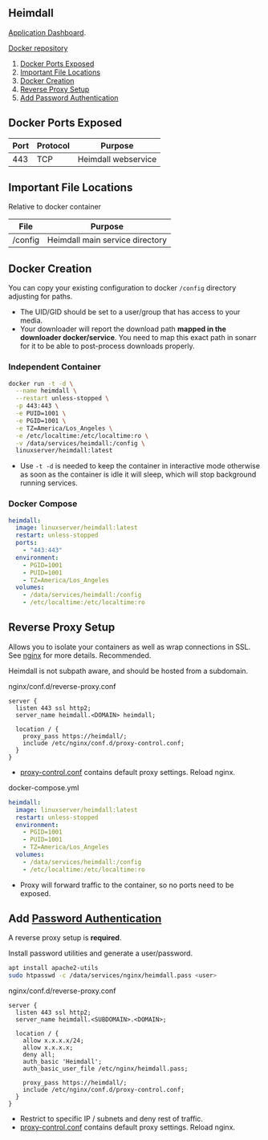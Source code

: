 Heimdall
--------
[Application Dashboard][1].

[Docker repository][2]

1. [Docker Ports Exposed](#docker-ports-exposed)
1. [Important File Locations](#important-file-locations)
1. [Docker Creation](#docker-creation)
1. [Reverse Proxy Setup](#reverse-proxy-setup)
1. [Add Password Authentication](#add-password-authentication)

Docker Ports Exposed
--------------------

| Port | Protocol | Purpose             |
|------|----------|---------------------|
| 443  | TCP      | Heimdall webservice |

Important File Locations
------------------------
Relative to docker container

| File       | Purpose                              |
|------------|--------------------------------------|
| /config    | Heimdall main service directory      |

Docker Creation
---------------
You can copy your existing configuration to docker `/config` directory
adjusting for paths.

* The UID/GID should be set to a user/group that has access to your media.
* Your downloader will report the download path **mapped in the downloader
  docker/service**. You need to map this exact path in sonarr for it to be able
  to post-process downloads properly.

### Independent Container
```bash
docker run -t -d \
  --name heimdall \
  --restart unless-stopped \
  -p 443:443 \
  -e PUID=1001 \
  -e PGID=1001 \
  -e TZ=America/Los_Angeles \
  -e /etc/localtime:/etc/localtime:ro \
  -v /data/services/heimdall:/config \
  linuxserver/heimdall:latest
```
* Use `-t -d` is needed to keep the container in interactive mode otherwise as
  soon as the container is idle it will sleep, which will stop background
  running services.

### Docker Compose
```yaml
heimdall:
  image: linuxserver/heimdall:latest
  restart: unless-stopped
  ports:
    - "443:443"
  environment:
    - PGID=1001
    - PUID=1001
    - TZ=America/Los_Angeles
  volumes:
    - /data/services/heimdall:/config
    - /etc/localtime:/etc/localtime:ro
```

Reverse Proxy Setup
-------------------
Allows you to isolate your containers as well as wrap connections in SSL. See
[nginx][ref2] for more details. Recommended.

Heimdall is not subpath aware, and should be hosted from a subdomain.

nginx/conf.d/reverse-proxy.conf
```nginx
server {
  listen 443 ssl http2;
  server_name heimdall.<DOMAIN> heimdall;

  location / {
    proxy_pass https://heimdall/;
    include /etc/nginx/conf.d/proxy-control.conf;
  }
}
```
* [proxy-control.conf][ref1] contains default proxy settings. Reload nginx.

docker-compose.yml
```yaml
heimdall:
  image: linuxserver/heimdall:latest
  restart: unless-stopped
  environment:
    - PGID=1001
    - PUID=1001
    - TZ=America/Los_Angeles
  volumes:
    - /data/services/heimdall:/config
    - /etc/localtime:/etc/localtime:ro
```
* Proxy will forward traffic to the container, so no ports need to be exposed.

Add [Password Authentication][3]
--------------------------------
A reverse proxy setup is **required**.

Install password utilities and generate a user/password.
```bash
apt install apache2-utils
sudo htpasswd -c /data/services/nginx/heimdall.pass <user>
```

nginx/conf.d/reverse-proxy.conf
```nginx
server {
  listen 443 ssl http2;
  server_name heimdall.<SUBDOMAIN>.<DOMAIN>;

  location / {
    allow x.x.x.x/24;
    allow x.x.x.x;
    deny all;
    auth_basic 'Heimdall';
    auth_basic_user_file /etc/nginx/heimdall.pass;

    proxy_pass https://heimdall/;
    include /etc/nginx/conf.d/proxy-control.conf;
  }
}
```
* Restrict to specific IP / subnets and deny rest of traffic.
* [proxy-control.conf][ref1] contains default proxy settings. Reload nginx.

[1]: https://heimdall.site/
[2]: https://github.com/linuxserver/Heimdall
[3]: https://docs.nginx.com/nginx/admin-guide/security-controls/configuring-http-basic-authentication/#pass

[ref1]: ../nginx/proxy-control.conf
[ref2]: ../nginx/README.md